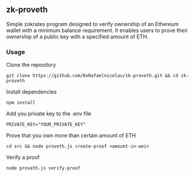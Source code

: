 ## zk-proveth
Simple zokrates program designed to verify ownership of an Ethereum wallet with a minimum balance requirement. It enables users to prove their ownership of a public key with a specified amount of ETH.

### Usage
Clone the repository
```
git clone https://github.com/0xRafaelnicolau/zk-proveth.git && cd zk-proveth
```

Install dependencies
```
npm install 
```

Add you private key to the .env file
```
PRIVATE_KEY="YOUR_PRIVATE_KEY"
```

Prove that you own more than certain amount of ETH
```
cd src && node proveth.js create-proof <amount-in-wei>
```

Verify a proof
```
node proveth.js verify-proof
```

